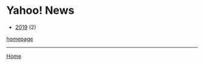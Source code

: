 # Yahoo! News

  * [2019](./yahoo-news-2019.md) (2)

[homepage](https://news.yahoo.com/)

----

[Home](../index.md)
